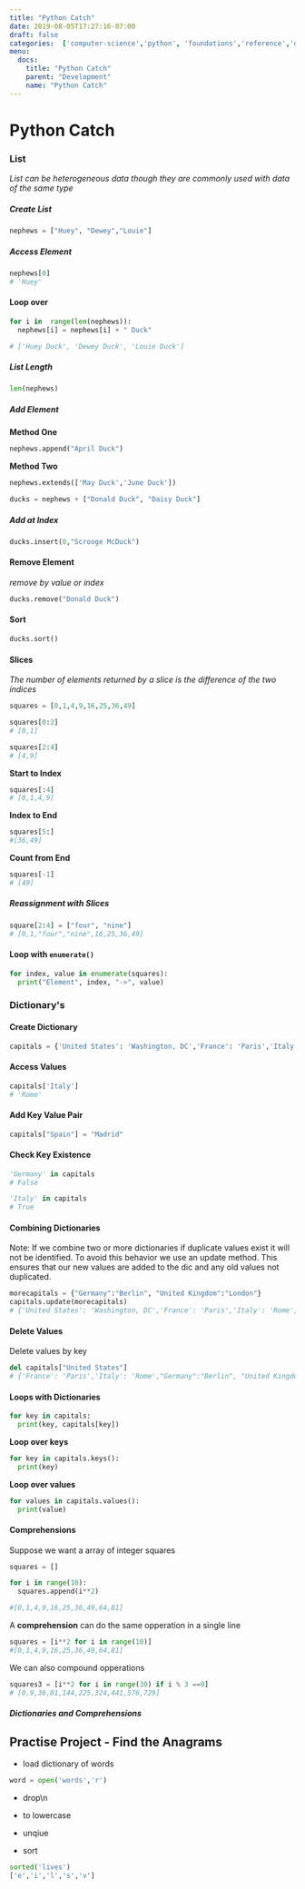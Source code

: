 ```yaml
---
title: "Python Catch"
date: 2019-08-05T17:27:16-07:00
draft: false
categories:  ['computer-science','python', 'foundations','reference','development']
menu:
  docs:
    title: "Python Catch"
    parent: "Development"
    name: "Python Catch"
---
```


# Python Catch 

### List 

*List can be heterogeneous data though they are commonly used with data of the same type*

##### Create List

```python 
nephews = ["Huey", "Dewey","Louie"]
```

##### Access Element 

```python 
nephews[0]
# 'Huey'
```

#### Loop over

```python
for i in  range(len(nephews)):
  nephews[i] = nephews[i] + " Duck"

# ['Huey Duck', 'Dewey Duck', 'Louie Duck']
```

##### List Length
```python
len(nephews)
```

##### Add Element 
__Method One__
```python 
nephews.append("April Duck")
```

__Method Two__
```python
nephews.extends(['May Duck','June Duck'])
```

```python
ducks = nephews + ["Donald Duck", "Daisy Duck"]
```

##### Add at Index 
```python 
ducks.insert(0,"Scrooge McDuck")
```

#### Remove Element
*remove by value or index*

```python 
ducks.remove("Donald Duck")
```

#### Sort 

```python
ducks.sort()
```

#### Slices 

*The number of elements returned by a slice is the difference of the two indices*

```python 
squares = [0,1,4,9,16,25,36,49]
```

```python
squares[0:2]
# [0,1]
```

```python
squares[2:4]
# [4,9]
```

__Start to Index__

```python 
squares[:4]
# [0,1,4,9]
```

__Index to End__

```python 
squares[5:]
#[36,49]
```

__Count from End__

```python 
squares[-1]
# [49]
```

##### Reassignment with Slices 

```python 
square[2:4] = ["four", "nine"]
# [0,1,"four","nine",16,25,36,49]
```

#### Loop with  ```enumerate()```

```python 
for index, value in enumerate(squares):
  print("Element", index, "->", value)
```

### Dictionary's

#### Create Dictionary

```python 
capitals = {'United States': 'Washington, DC','France': 'Paris','Italy': 'Rome'}
```

#### Access Values 

```python 
capitals['Italy']
# 'Rome'
```

#### Add Key Value Pair

```python  
capitals["Spain"] = "Madrid"
```

####  Check Key Existence 

```python 
'Germany' in capitals
# False

'Italy' in capitals
# True
```

#### Combining Dictionaries 

Note: If we combine two or more dictionaries if duplicate values exist it will not be identified. To avoid this behavior we use an update method. This ensures that our new values are added to the dic and any old values not duplicated. 

```python
morecapitals = {"Germany":"Berlin", "United Kingdom":"London"}
capitals.update(morecapitals)
# {'United States': 'Washington, DC','France': 'Paris','Italy': 'Rome',"Germany":"Berlin", "United Kingdom":"London"}
```

#### Delete Values 
Delete values by key 

```python 
del capitals["United States"]
# {'France': 'Paris','Italy': 'Rome',"Germany":"Berlin", "United Kingdom":"London"}
```

#### Loops with Dictionaries 

```python
for key in capitals: 
  print(key, capitals[key])
```

__Loop over keys__

```python
for key in capitals.keys(): 
  print(key)
```

__Loop over values__


```python
for values in capitals.values(): 
  print(value)

```

#### Comprehensions 

Suppose we want a array of integer squares

```python 
squares = []

for i in range(10):
  squares.append(i**2)

#[0,1,4,9,16,25,36,49,64,81]
```
A __comprehension__ can do the same opperation in a single line
```python 
squares = [i**2 for i in range(10)]
#[0,1,4,9,16,25,36,49,64,81]
```

We can also compound opperations 

```python 
squares3 = [i**2 for i in range(30) if i % 3 ==0]
# [0,9,36,81,144,225,324,441,576,729]
```

##### Dictionaries and Comprehensions

## Practise Project - Find the Anagrams

- load dictionary of words 
  
```python 
word = open('words','r')
```

- drop\n 
- to lowercase

- unqiue 
- sort 

```python 
sorted('lives')
['e','i','l','s','v']
```
